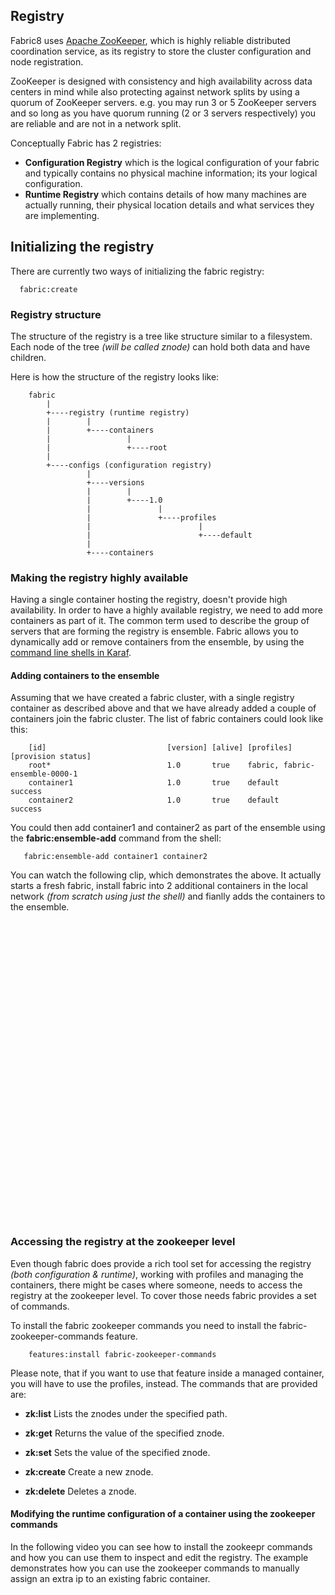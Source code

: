 ## Registry

Fabric8 uses [Apache ZooKeeper](http://zookeeper.apache.org/), which is highly reliable distributed coordination service,
as its registry to store the cluster configuration and node registration.

ZooKeeper is designed with consistency and high availability across data centers in mind while also protecting against network splits by using a quorum of ZooKeeper servers. e.g. you may run 3 or 5 ZooKeeper servers and so long as you have quorum running (2 or 3 servers respectively) you are reliable and are not in a network split.

Conceptually Fabric has 2 registries:

* **Configuration Registry** which is the logical configuration of your fabric and typically contains no physical machine information; its your logical configuration.
* **Runtime Registry** which contains details of how many machines are actually running, their physical location details and what services they are implementing.

## Initializing the registry

There are currently two ways of initializing the fabric registry:

      fabric:create

### Registry structure

The structure of the registry is a tree like structure similar to a filesystem. Each node of the tree *(will be called znode)* can hold both data and have children.

Here is how the structure of the registry looks like:

        fabric
            |
            +----registry (runtime registry)
            |        |
            |        +----containers
            |                 |
            |                 +----root
            |
            +----configs (configuration registry)
                     |
                     +----versions
                     |        |
                     |        +----1.0
                     |               |
                     |               +----profiles
                     |                        |
                     |                        +----default
                     |
                     +----containers



### Making the registry highly available

Having a single container hosting the registry, doesn't provide high availability. In order to have a highly available registry, we need to add more containers as part of it. The common term used to describe the group of servers that are forming the registry is ensemble.
Fabric allows you to dynamically add or remove containers from the ensemble, by using the [command line shells in Karaf](commands/commands.html).

#### Adding containers to the ensemble

Assuming that we have created a fabric cluster, with a single registry container as described above and that we have already added a couple of containers join the fabric cluster.
The list of fabric containers could look like this:

        [id]                           [version] [alive] [profiles]                     [provision status]
        root*                          1.0       true    fabric, fabric-ensemble-0000-1
        container1                     1.0       true    default                        success
        container2                     1.0       true    default                        success

You could then add container1 and container2 as part of the ensemble using the **fabric:ensemble-add** command from the shell:

       fabric:ensemble-add container1 container2

You can watch the following clip, which demonstrates the above. It actually starts a fresh fabric, install fabric into 2 additional containers in the local network *(from scratch using just the shell)* and fianlly adds the containers to the ensemble.


<object width="853" height="480"><param name="movie" value="http://www.youtube.com/v/qCujpN4hPgY?version=3&amp;hl=en_US&amp;rel=0"></param><param name="allowFullScreen" value="true"></param><param name="allowscriptaccess" value="always"></param><embed src="http://www.youtube.com/v/qCujpN4hPgY?version=3&amp;hl=en_US&amp;rel=0" type="application/x-shockwave-flash" width="853" height="480" allowscriptaccess="always" allowfullscreen="true"></embed></object>



### Accessing the registry at the zookeeper level

Even though fabric does provide a rich tool set for accessing the registry *(both configuration & runtime)*, working with profiles and managing the containers, there might be cases where someone, needs to access the registry at the zookeeper level.
To cover those needs fabric provides a set of commands.

To install the fabric zookeeper commands you need to install the fabric-zookeeper-commands feature.

        features:install fabric-zookeeper-commands

Please note, that if you want to use that feature inside a managed container, you will have to use the profiles, instead.
The commands that are provided are:

* **zk:list** *<path>* Lists the znodes under the specified path.

* **zk:get** *<znode>* Returns the value of the specified znode.

* **zk:set** *<znode>* *<value>* Sets the value of the specified znode.

* **zk:create** *<znode>* Create a new znode.

* **zk:delete** *<znode>* Deletes a znode.

#### Modifying the runtime configuration of a container using the zookeeper commands

In the following video you can see how to install the zookeepr commands and how you can use them to inspect and edit the registry.
The example demonstrates how you can use the zookeeper commands to manually assign an extra ip to an existing fabric container.

<object width="853" height="480"><param name="movie" value="http://www.youtube.com/v/ZiFbFMTMyjc?version=3&amp;hl=en_US&amp;rel=0"></param><param name="allowFullScreen" value="true"></param><param name="allowscriptaccess" value="always"></param><embed src="http://www.youtube.com/v/ZiFbFMTMyjc?version=3&amp;hl=en_US&amp;rel=0" type="application/x-shockwave-flash" width="853" height="480" allowscriptaccess="always" allowfullscreen="true"></embed></object>




